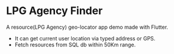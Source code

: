 # LPG Agency Finder

A resource(LPG Agency) geo-locator app demo made with Flutter.
- It can get current user location via typed address or GPS.
- Fetch resources from SQL db within 50Km range.

